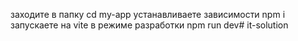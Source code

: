заходите в папку
cd my-app
устанавливаете зависимости
npm i
запускаете на vite в режиме разработки
npm run dev# it-solution

